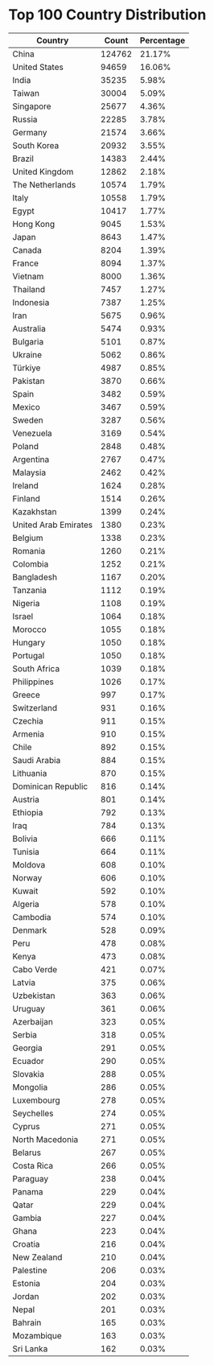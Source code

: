 # Top 100 Country Distribution
| Country | Count | Percentage |
|----|----|----|
| China | 124762 | 21.17% |
| United States | 94659 | 16.06% |
| India | 35235 | 5.98% |
| Taiwan | 30004 | 5.09% |
| Singapore | 25677 | 4.36% |
| Russia | 22285 | 3.78% |
| Germany | 21574 | 3.66% |
| South Korea | 20932 | 3.55% |
| Brazil | 14383 | 2.44% |
| United Kingdom | 12862 | 2.18% |
| The Netherlands | 10574 | 1.79% |
| Italy | 10558 | 1.79% |
| Egypt | 10417 | 1.77% |
| Hong Kong | 9045 | 1.53% |
| Japan | 8643 | 1.47% |
| Canada | 8204 | 1.39% |
| France | 8094 | 1.37% |
| Vietnam | 8000 | 1.36% |
| Thailand | 7457 | 1.27% |
| Indonesia | 7387 | 1.25% |
| Iran | 5675 | 0.96% |
| Australia | 5474 | 0.93% |
| Bulgaria | 5101 | 0.87% |
| Ukraine | 5062 | 0.86% |
| Türkiye | 4987 | 0.85% |
| Pakistan | 3870 | 0.66% |
| Spain | 3482 | 0.59% |
| Mexico | 3467 | 0.59% |
| Sweden | 3287 | 0.56% |
| Venezuela | 3169 | 0.54% |
| Poland | 2848 | 0.48% |
| Argentina | 2767 | 0.47% |
| Malaysia | 2462 | 0.42% |
| Ireland | 1624 | 0.28% |
| Finland | 1514 | 0.26% |
| Kazakhstan | 1399 | 0.24% |
| United Arab Emirates | 1380 | 0.23% |
| Belgium | 1338 | 0.23% |
| Romania | 1260 | 0.21% |
| Colombia | 1252 | 0.21% |
| Bangladesh | 1167 | 0.20% |
| Tanzania | 1112 | 0.19% |
| Nigeria | 1108 | 0.19% |
| Israel | 1064 | 0.18% |
| Morocco | 1055 | 0.18% |
| Hungary | 1050 | 0.18% |
| Portugal | 1050 | 0.18% |
| South Africa | 1039 | 0.18% |
| Philippines | 1026 | 0.17% |
| Greece | 997 | 0.17% |
| Switzerland | 931 | 0.16% |
| Czechia | 911 | 0.15% |
| Armenia | 910 | 0.15% |
| Chile | 892 | 0.15% |
| Saudi Arabia | 884 | 0.15% |
| Lithuania | 870 | 0.15% |
| Dominican Republic | 816 | 0.14% |
| Austria | 801 | 0.14% |
| Ethiopia | 792 | 0.13% |
| Iraq | 784 | 0.13% |
| Bolivia | 666 | 0.11% |
| Tunisia | 664 | 0.11% |
| Moldova | 608 | 0.10% |
| Norway | 606 | 0.10% |
| Kuwait | 592 | 0.10% |
| Algeria | 578 | 0.10% |
| Cambodia | 574 | 0.10% |
| Denmark | 528 | 0.09% |
| Peru | 478 | 0.08% |
| Kenya | 473 | 0.08% |
| Cabo Verde | 421 | 0.07% |
| Latvia | 375 | 0.06% |
| Uzbekistan | 363 | 0.06% |
| Uruguay | 361 | 0.06% |
| Azerbaijan | 323 | 0.05% |
| Serbia | 318 | 0.05% |
| Georgia | 291 | 0.05% |
| Ecuador | 290 | 0.05% |
| Slovakia | 288 | 0.05% |
| Mongolia | 286 | 0.05% |
| Luxembourg | 278 | 0.05% |
| Seychelles | 274 | 0.05% |
| Cyprus | 271 | 0.05% |
| North Macedonia | 271 | 0.05% |
| Belarus | 267 | 0.05% |
| Costa Rica | 266 | 0.05% |
| Paraguay | 238 | 0.04% |
| Panama | 229 | 0.04% |
| Qatar | 229 | 0.04% |
| Gambia | 227 | 0.04% |
| Ghana | 223 | 0.04% |
| Croatia | 216 | 0.04% |
| New Zealand | 210 | 0.04% |
| Palestine | 206 | 0.03% |
| Estonia | 204 | 0.03% |
| Jordan | 202 | 0.03% |
| Nepal | 201 | 0.03% |
| Bahrain | 165 | 0.03% |
| Mozambique | 163 | 0.03% |
| Sri Lanka | 162 | 0.03% |
